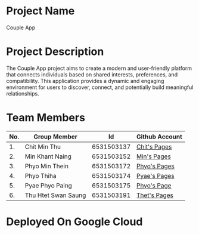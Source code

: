 # Project Name
Couple App

# Project Description
The Couple App project aims to create a modern and user-friendly platform that connects individuals based on shared interests, preferences, and compatibility. This application provides a dynamic and engaging environment for users to discover, connect, and potentially build meaningful relationships.

# Team Members                                                                  
|No.|Group Member    |Id         |Github Account                               |
|---|----------------|-----------|---------------------------------------------|
|1. |Chit Min Thu  |6531503137 |[Chit's Pages](https://github.com/ChitMinThu99)   |
|2. |Min Khant Naing  |6531503152 |[Min's Pages](https://github.com/MinKhantNaing16)    |
|3. |Phyo Min Thein   |6531503172 |[Phyo's Pages](https://github.com/kweephyo-pmt+)|
|4. |Phyo Thiha  |6531503174 |[Pyae's Pages](https://github.com/Foven3)  |
|5. |Pyae Phyo Paing |6531503175 |[Phyo's Page](https://github.com/PyaePhyoPaing)      |
|6. |Thu Htet Swan Saung    |6531503191 |[Thet's Pages](https://github.com/thss1492001)|

# Deployed On Google Cloud

